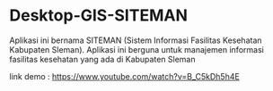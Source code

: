 # Desktop-GIS-SITEMAN
Aplikasi ini bernama SITEMAN (Sistem Informasi Fasilitas Kesehatan Kabupaten Sleman). Aplikasi ini berguna untuk manajemen informasi fasilitas kesehatan yang ada di Kabupaten Sleman

link demo :
https://www.youtube.com/watch?v=B_C5kDh5h4E
